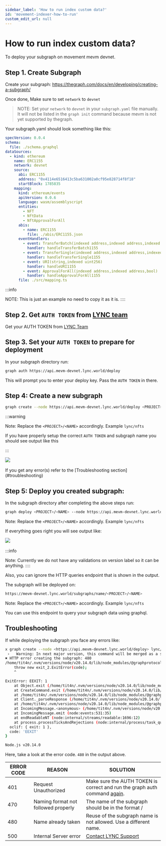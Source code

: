 ```yaml
---
sidebar_label: 'How to run index custom data?'
id: 'movement-indexer-how-to-run'
custom_edit_url: null
---
```


# How to run index custom data?

To deploy your subgraph on movement mevm devnet.

## Step 1. Create Subgraph
Create your subgraph: https://thegraph.com/docs/en/developing/creating-a-subgraph/

Once done, Make sure to set ```network``` to ```devnet```

>NOTE: Set your ```network``` to ```devnet``` in your ```subgraph.yaml``` file manually. It will not be listed in the ```graph init``` command because mevm is not yet supported by thegraph.

Your subgraph.yaml should look something like this:
```yml
specVersion: 0.0.4
schema:
  file: ./schema.graphql
dataSources:
  - kind: ethereum
    name: ERC1155
    network: devnet
    source:
      abi: ERC1155
      address: "0x4114e6516413c5ba631002a0cf95e828714f8f18"
      startBlock: 1785835
    mapping:
      kind: ethereum/events
      apiVersion: 0.0.6
      language: wasm/assemblyscript
      entities:
        - NFT
        - NftData
        - NftApprovalForAll
      abis:
        - name: ERC1155
          file: ./abis/ERC1155.json
      eventHandlers:
        - event: TransferBatch(indexed address,indexed address,indexed address,uint256[],uint256[])
          handler: handleTransferBatch1155
        - event: TransferSingle(indexed address,indexed address,indexed address,uint256,uint256)
          handler: handleTransferSingle1155
        - event: URI(string,indexed uint256)
          handler: handleURI1155
        - event: ApprovalForAll(indexed address,indexed address,bool)
          handler: handleApprovalForAll1155
      file: ./src/mapping.ts
```

:::info

NOTE: This is just an example no need to copy it as it is.
::::

## Step 2. Get ```AUTH TOKEN``` from [LYNC team](https://t.me/shanu_lync)
Get your AUTH TOKEN from [LYNC Team](https://t.me/shanu_lync)

## Step 3. Set your ```AUTH TOKEN``` to prepare for deployment

In your subgraph directory run:

```bash
graph auth https://api.mevm-devnet.lync.world/deploy
```

This will prompt you to enter your deploy key. Pass the ```AUTH TOKEN``` in there.

## Step 4: Create a new subgraph
```bash
graph create --node https://api.mevm-devnet.lync.world/deploy <PROJECT>/<NAME>
```
:::warning

Note: Replace the ```<PROJECT>/<NAME>``` accordingly. Example ```lync/nfts```

If you have properly setup the correct ```AUTH TOKEN``` and subgraph name you should see output like this

:::

<div className="flex flex-col items-center">
    <img src="/img/MOVEMENT/indexer/indexer.avif"/>
    <!-- <span className="font-bold text-[rgb(192,192,192)]">Pass LYNC API Key​</span> -->
</div>
<br/>
If you get any error(s) refer to the [Troubleshooting section](#troubleshooting)

## Step 5: Deploy you created subgraph:
In the subgraph directory after completing the above steps run:
```bash
graph deploy <PROJECT>/<NAME> --node https://api.mevm-devnet.lync.world/deploy --ipfs https://ipfs.lync.world
```

Note: Replace the ```<PROJECT>/<NAME>``` accordingly. Example ```lync/nfts```

If everything goes right you will see output like:
<div className="flex flex-col items-center">
    <img src="/img/MOVEMENT/indexer/indexer-1.avif"/>
    <!-- <span className="font-bold text-[rgb(192,192,192)]">Pass LYNC API Key​</span> -->
</div>
<br/>
:::info

Note: Currently we do not have any validations on version label so it can be anything.
::::


Also, you can ignore the HTTP queries endpoint that is shown in the output.

The subgraph will be deployed on:

```bash
https://mevm-devnet.lync.world/subgraphs/name/<PROJECT>/<NAME>
```
Note: Replace the ```<PROJECT>/<NAME>``` accordingly. Example ```lync/nfts```

You can use this endpoint to query your subgraph data using graphql.

## Troubleshooting

If while deploying the subgraph you face any errors like:


```bash
x graph create --node <https://api.mevm-devnet.lync.world/deploy> lync/nfts
 ›   Warning: In next major version, this command will be merged as a subcommand for `graph local`.
✖ HTTP error creating the subgraph: 480
/home/tit4n/.nvm/versions/node/v20.14.0/lib/node_modules/@graphprotocol/graph-cli/node_modules/@oclif/core/lib/errors/index.js:21
    throw new exit_2.ExitError(code);
    ^

ExitError: EEXIT: 1
    at Object.exit (/home/tit4n/.nvm/versions/node/v20.14.0/lib/node_modules/@graphprotocol/graph-cli/node_modules/@oclif/core/lib/errors/index.js:21:11)
    at CreateCommand.exit (/home/tit4n/.nvm/versions/node/v20.14.0/lib/node_modules/@graphprotocol/graph-cli/node_modules/@oclif/core/lib/command.js:131:23)
    at /home/tit4n/.nvm/versions/node/v20.14.0/lib/node_modules/@graphprotocol/graph-cli/dist/commands/create.js:50:22
    at Client._parseResponse (/home/tit4n/.nvm/versions/node/v20.14.0/lib/node_modules/@graphprotocol/graph-cli/node_modules/jayson/lib/client/index.js:190:12)
    at /home/tit4n/.nvm/versions/node/v20.14.0/lib/node_modules/@graphprotocol/graph-cli/node_modules/jayson/lib/client/index.js:149:10
    at IncomingMessage.<anonymous> (/home/tit4n/.nvm/versions/node/v20.14.0/lib/node_modules/@graphprotocol/graph-cli/node_modules/jayson/lib/client/http.js:80:11)
    at IncomingMessage.emit (node:events:531:35)
    at endReadableNT (node:internal/streams/readable:1696:12)
    at process.processTicksAndRejections (node:internal/process/task_queues:82:21) {
  oclif: { exit: 1 },
  code: 'EEXIT'
}

Node.js v20.14.0
```

Here, take a look at the error code. ```480``` in the output above.

| ERROR CODE | REASON                              | SOLUTION                                                                  |
|------------|-------------------------------------|---------------------------------------------------------------------------|
| 401        | Request Unauthorized                | Make sure the AUTH TOKEN is correct and run the graph auth command [again](https://docs.lync.world/movement-labs/indexer/how-to-run-index-custom-data#step-3.-set-your-auth-token-to-prepare-for-deployment). |
| 470        | Naming format not followed properly | The name of the subgraph should be in the format /                        |
| 480        | Name already taken                  | Reuse of the subgraph name is not allowed. Use a different name.          |
| 500        | Internal Server error               | [Contact LYNC Support](https://t.me/shanu_lync)                                                      |